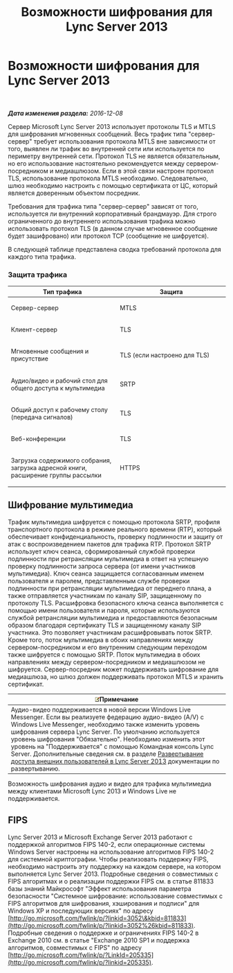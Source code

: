 ﻿---
title: Возможности шифрования для Lync Server 2013
TOCTitle: Возможности шифрования для Lync Server 2013
ms:assetid: d18c74a6-385b-407b-98eb-0d525fa38fea
ms:mtpsurl: https://technet.microsoft.com/ru-ru/library/Dn481135(v=OCS.15)
ms:contentKeyID: 59679358
ms.date: 12/10/2016
mtps_version: v=OCS.15
ms.translationtype: HT
---

# Возможности шифрования для Lync Server 2013

 

_**Дата изменения раздела:** 2016-12-08_

Сервер Microsoft Lync Server 2013 использует протоколы TLS и MTLS для шифрования мгновенных сообщений. Весь трафик типа "сервер-сервер" требует использования протокола MTLS вне зависимости от того, выявлен ли трафик во внутренней сети или используется по периметру внутренней сети. Протокол TLS не является обязательным, но его использование настоятельно рекомендуется между сервером-посредником и медиашлюзом. Если в этой связи настроен протокол TLS, использование протокола MTLS необходимо. Следовательно, шлюз необходимо настроить с помощью сертификата от ЦС, который является доверенным объектом посредник.

Требования для трафика типа "сервер-сервер" зависят от того, используется ли внутренний корпоративный брандмауэр. Для строго ограниченного до внутреннего использования трафика можно использовать протокол TLS (в данном случае мгновенное сообщение будет зашифровано) или протокол TCP (сообщение не шифруется).

В следующей таблице представлена сводка требований протокола для каждого типа трафика.

### Защита трафика

<table>
<colgroup>
<col style="width: 50%" />
<col style="width: 50%" />
</colgroup>
<thead>
<tr class="header">
<th>Тип трафика</th>
<th>Защита</th>
</tr>
</thead>
<tbody>
<tr class="odd">
<td><p>Сервер-сервер</p></td>
<td><p>MTLS</p></td>
</tr>
<tr class="even">
<td><p>Клиент-сервер</p></td>
<td><p>TLS</p></td>
</tr>
<tr class="odd">
<td><p>Мгновенные сообщения и присутствие</p></td>
<td><p>TLS (если настроено для TLS)</p></td>
</tr>
<tr class="even">
<td><p>Аудио/видео и рабочий стол для общего доступа к мультимедиа</p></td>
<td><p>SRTP</p></td>
</tr>
<tr class="odd">
<td><p>Общий доступ к рабочему столу (передача сигналов)</p></td>
<td><p>TLS</p></td>
</tr>
<tr class="even">
<td><p>Веб-конференции</p></td>
<td><p>TLS</p></td>
</tr>
<tr class="odd">
<td><p>Загрузка содержимого собрания, загрузка адресной книги, расширение группы рассылки</p></td>
<td><p>HTTPS</p></td>
</tr>
</tbody>
</table>


## Шифрование мультимедиа

Трафик мультимедиа шифруется с помощью протокола SRTP, профиля транспортного протокола в режиме реального времени (RTP), который обеспечивает конфиденциальность, проверку подлинности и защиту от атак с воспроизведением пакетов для трафика RTP. Протокол SRTP использует ключ сеанса, сформированный службой проверки подлинности при ретрансляции мультимедиа в ответ на успешную проверку подлинности запроса сервера (от имени участников мультимедиа). Ключ сеанса защищается согласованным именем пользователя и паролем, представленным службе проверки подлинности при ретрансляции мультимедиа от переднего плана, а также отправляется участникам по каналу SIP, защищенному по протоколу TLS. Расшифровка безопасного ключа сеанса выполняется с помощью имени пользователя и пароля, которые используются службой ретрансляции мультимедиа и предоставляются безопасным образом благодаря сертификату TLS и защищенному каналу SIP участника. Это позволяет участникам расшифровывать поток SRTP. Кроме того, поток мультимедиа в обоих направлениях между сервером-посредником и его внутренним следующим переходом также шифруется с помощью SRTP. Поток мультимедиа в обоих направлениях между сервером-посредником и медиашлюзом не шифруется. Сервер-посредник может поддерживать шифрование для медиашлюза, но шлюз должен поддерживать протокол MTLS и хранить сертификат.

<table>
<thead>
<tr class="header">
<th><img src="images/Gg398412.note(OCS.15).gif" title="note" alt="note" />Примечание</th>
</tr>
</thead>
<tbody>
<tr class="odd">
<td>Аудио-видео поддерживается в новой версии Windows Live Messenger. Если вы реализуете федерацию аудио-видео (A/V) с Windows Live Messenger, необходимо также изменить уровень шифрования сервера Lync Server. По умолчанию используется уровень шифрования &quot;Обязательно&quot;. Необходимо изменить этот уровень на &quot;Поддерживается&quot; с помощью Командная консоль Lync Server. Дополнительные сведения см. в разделе <a href="lync-server-2013-deploying-external-user-access.md">Развертывание доступа внешних пользователей в Lync Server 2013</a> документации по развертыванию.</td>
</tr>
</tbody>
</table>


Возможность шифрования аудио и видео для трафика мультимедиа между клиентами Microsoft Lync 2013 и Windows Live не поддерживается.

## FIPS

Lync Server 2013 и Microsoft Exchange Server 2013 работают с поддержкой алгоритмов FIPS 140-2, если операционные системы Windows Server настроены на использование алгоритмов FIPS 140-2 для системной криптографии. Чтобы реализовать поддержку FIPS, необходимо настроить эту поддержку на каждом сервере, на котором выполняется Lync Server 2013. Подробные сведения о совместимых с FIPS алгоритмах и о реализации поддержки FIPS см. в статье 811833 базы знаний Майкрософт "Эффект использования параметра безопасности "Системное шифрование: использование совместимых с FIPS алгоритмов для шифрования, хэширования и подписи" для Windows XP и последующих версиях" по адресу [http://go.microsoft.com/fwlink/p/?linkid=3052\&kbid=811833](http://go.microsoft.com/fwlink/p/?linkid=3052%26kbid=811833). Подробные сведения о поддержке и ограничениях FIPS 140-2 в Exchange 2010 см. в статье "Exchange 2010 SP1 и поддержка алгоритмов, совместимых с FIPS" по адресу [http://go.microsoft.com/fwlink/p/?LinkId=205335](http://go.microsoft.com/fwlink/p/?linkid=205335).

